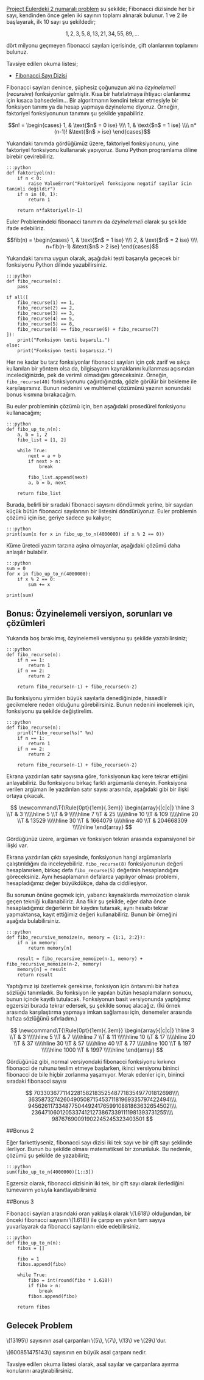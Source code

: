 <!--
.. date: 2018/07/18 23:21:00
.. slug: euler-2
.. title: (Euler 2) Çift Fibonacci Sayıları
.. description: Çift fibonacci sayılarını toplayacağız.
.. tags: mathjax
-->

[Project Eulerdeki 2 numaralı problem](https://projecteuler.net/problem=2) şu şekilde; Fibonacci dizisinde her bir sayı, kendinden
önce gelen iki sayının toplamı alınarak bulunur. 1 ve 2 ile başlayarak, ilk 10 sayı şu şekildedir;

$$
    1,2,3,5,8,13,21,34,55,89, ...
$$

dört milyonu geçmeyen fibonacci sayıları içerisinde, çift olanlarının toplamını bulunuz. <!-- TEASER_END -->


Tavsiye edilen okuma listesi;

 * [Fibonacci Sayı Dizisi](https://www.tech-worm.com/fibonacci-dizisi-nedir-nerelerde-kullanilir/)
 
Fibonacci sayıları denince, şüphesiz çoğunuzun aklına _özyinelemeli_ (_recursive_) fonksiyonlar gelmiştir. Kısa bir hatırlatmaya
ihtiyacı olanlarımız için kısaca bahsedelim... Bir algoritmanın kendini tekrar etmesiyle bir fonksiyon tanımı ya da hesap
yapmaya özyineleme diyoruz. Örneğin, faktoriyel fonksiyonunun tanımını şu şekilde yapabiliriz.

$$n! =
\begin{cases}
1,  & \text{$n$ = 0 ise} \\\\
1, & \text{$n$ = 1 ise}  \\\\
n*(n-1)! &\text{$n$ > ise}
\end{cases}$$

Yukarıdaki tanımda gördüğümüz üzere, faktoriyel fonksiyonunu, yine faktoriyel fonksiyonu kullanarak yapıyoruz. Bunu Python
programlama diline birebir çevirebiliriz.

    :::python
    def faktoriyel(n):
        if n < 0:
            raise ValueError("Faktoriyel fonksiyonu negatif sayilar icin tanimli değildir")
        if n in (0, 1):
            return 1
        
        return n*faktoriyel(n-1)
        
Euler Problemindeki fibonacci tanımını da _özyinelemeli_ olarak şu şekilde ifade edebiliriz.

$$fib(n) =
\begin{cases}
1,  & \text{$n$ = 1 ise} \\\\
2,  & \text{$n$ = 2 ise}  \\\\
n+fib(n-1) &\text{$n$ > 2 ise}
\end{cases}$$ 
        
Yukarıdaki tanıma uygun olarak, aşağıdaki testi başarıyla geçecek bir fonksiyonu Python dilinde yazabilirsiniz. 
    
    :::python
    def fibo_recurse(n):
        pass
        
    if all([
        fibo_recurse(1) == 1,
        fibo_recurse(2) == 2,
        fibo_recurse(3) == 3,
        fibo_recurse(4) == 5,
        fibo_recurse(5) == 8,
        fibo_recurse(8) == fibo_recurse(6) + fibo_recurse(7)
    ]):
        print("Fonksiyon testi başarılı.")
    else:
        print("Fonksiyon testi başarısız.")
        
Her ne kadar bu tarz fonksiyonlar fibonacci sayıları için çok zarif ve sıkça kullanılan bir yöntem olsa da, bilgisayarın
kaynaklarını kullanması açısından incelediğinizde, pek de verimli olmadığını göreceksiniz. Örneğin, `fibo_recurse(40)` fonksiyonunu
çağırdığınızda, gözle görülür bir bekleme ile karşılaşırsınız. Bunun nedenini ve muhtemel çözümünü yazının sonundaki bonus kısmına
bırakacağım.

Bu euler probleminin çözümü için, ben aşağıdaki prosedürel fonksiyonu kullanacağım;


    :::python
    def fibo_up_to_n(n):
        a, b = 1, 2
        fibo_list = [1, 2]
        
        while True:
            next = a + b
            if next > n:
                break
                
            fibo_list.append(next)
            a, b = b, next
            
        return fibo_list
        
Burada, belirli bir sıradaki fibonacci sayısını döndürmek yerine, bir sayıdan küçük bütün fibonacci sayılarının bir listesini
döndürüyoruz. Euler problemin çözümü için ise, geriye sadece şu kalıyor;

    :::python
    print(sum(x for x in fibo_up_to_n(4000000) if x % 2 == 0))
    
Küme üreteci yazım tarzına aşina olmayanlar, aşağıdaki çözümü daha anlaşılır bulabilir.
    
    :::python
    sum = 0
    for x in fibo_up_to_n(4000000):
        if x % 2 == 0:
            sum += x
            
    print(sum)
    
## Bonus: Özyinelemeli versiyon, sorunları ve çözümleri

Yukarıda boş bırakılmış, özyinelemeli versiyonu şu şekilde yazabilirsiniz;

    :::python
    def fibo_recurse(n):
        if n == 1:
            return 1
        if n == 2:
            return 2
        
        return fibo_recurse(n-1) + fibo_recurse(n-2)

Bu fonksiyonu yirmiden büyük sayılarla denediğinizde, hissedilir gecikmelere neden olduğunu görebilirsiniz. Bunun nedenini incelemek için,
fonksiyonu şu şekilde değiştirelim.

    :::python
    def fibo_recurse(n):
        print("fibo_recurse(%s)" %n)
        if n == 1:
            return 1
        if n == 2:
            return 2
            
        return fibo_recurse(n-1) + fibo_recurse(n-2)
        
Ekrana yazdırılan satır sayısına göre, fonksiyonun kaç kere tekrar ettiğini anlayabiliriz. Bu fonksiyonu birkaç farklı argümanla deneyin. 
Fonksiyona verilen argüman ile yazdırılan satır sayısı arasında, aşağıdaki gibi bir ilişki ortaya çıkacak.

$$
\newcommand\T{\Rule{0pt}{1em}{.3em}}
\begin{array}{|c|c|}
\hline  3 \\T & 3 \\\\\hline
  5 \\T & 9 \\\\\hline
  7 \\T & 25 \\\\\hline
  10 \\T & 109 \\\\\hline
  20 \\T & 13529 \\\\\hline
  30 \\T & 1664079 \\\\\hline
  40 \\T & 204668309 \\\\\hline
\end{array}
$$
 
Gördüğünüz üzere, argüman ve fonksiyon tekrarı arasında expansiyonel bir ilişki var.

Ekrana yazdırılan çıktı sayesinde, fonksiyonun hangi argümanlarla çalıştırıldığını da inceleyebiliriz. `fibo_recurse(8)`
fonksiyonunun değeri hesaplanırken, birkaç defa `fibo_recurse(5)` değerinin hesaplandığını göreceksiniz. Aynı hesaplamanın
defalarca yapılıyor olması problemi, hesapladığımız değer büyükdükçe, daha da ciddileşiyor.

Bu sorunun önüne geçmek için, yabancı kaynaklarda _memoization_ olarak geçen tekniği kullanabiliriz. Ana fikir şu şekilde, eğer
daha önce hesapladığımız değerlerin bir kaydını tutarsak, aynı hesabı tekrar yapmaktansa, kayıt ettiğimiz değeri kullanabiliriz.
Bunun bir örneğini aşağıda bulabilirsiniz.

    :::python
    def fibo_recursive_memoize(n, memory = {1:1, 2:2}):
        if n in memory:
            return memory[n]
            
        result = fibo_recursive_memoize(n-1, memory) + fibo_recursive_memoize(n-2, memory)
        memory[n] = result
        return result
        
Yaptığımız işi özetlemek gerekirse, fonksiyon için öntanımlı bir hafıza sözlüğü tanımladık. Bu fonksiyon ile yapılan bütün
hesaplamaların sonucu, bunun içinde kayıtlı tutulacak. Fonksiyonun basit versiyonunda yaptığımız egzersizi burada tekrar edersek,
şu şekilde sonuç alacağız. (İki örnek arasında karşılaştırma yapmaya imkan sağlaması için, denemeler arasında hafıza sözlüğünü sıfırladım.)

$$
\newcommand\T{\Rule{0pt}{1em}{.3em}}
\begin{array}{|c|c|}
\hline  3 \\T & 3 \\\\\hline
  5 \\T & 7 \\\\\hline
  7 \\T & 11 \\\\\hline
  10 \\T & 17 \\\\\hline
  20 \\T & 37 \\\\\hline
  30 \\T & 57 \\\\\hline
  40 \\T & 77 \\\\\hline
  100 \\T & 197 \\\\\hline
  1000 \\T & 1997 \\\\\hline
\end{array}
$$

Gördüğünüz gibi, normal versiyondaki fibonacci fonksiyonu kırkıncı fibonacci de ruhunu teslim etmeye başlarken, ikinci versiyonu
bininci fibonacci de bile hiçbir zorlanma yaşamıyor. Merak edenler için, bininci sıradaki fibonacci sayısı

$$
703303677114228158218352548771835497701812698\\\\
363587327426049050871545371181969335797422494\\\\
945626117334877504492417659910881863632654502\\\\
236471060120533741212738673391111981393731255\\\\
98767690091902245245323403501
$$

##Bonus 2

Eğer farkettiyseniz, fibonacci sayı dizisi iki tek sayı ve bir çift sayı şeklinde ilerliyor. Bunun bu şekilde olması matematiksel bir zorunluluk.
Bu nedenle, çözümü şu şekilde de yazabiliriz;

    :::python
    sum(fibo_up_to_n(4000000)[1::3])
    
Egzersiz olarak, fibonacci dizisinin iki tek, bir çift sayı olarak ilerlediğini tümevarım yoluyla kanıtlayabilirsiniz
    
##Bonus 3

Fibonacci sayıları arasındaki oran yaklaşık olarak \\(1.618\\) olduğundan, bir önceki fibonacci sayısını \\(1.618\\) ile çarpıp en yakın
tam sayıya yuvarlayarak da fibonacci sayılarını elde edebilirsiniz.

    :::python
    def fibo_up_to_n(n):
        fibos = []
        
        fibo = 1
        fibos.append(fibo)
        
        while True:
            fibo = int(round(fibo * 1.618))
            if fibo > n:
                break
            fibos.append(fibo)
        
        return fibos
            
    
## Gelecek Problem


\\(13195\\) sayısının asal çarpanları \\(5\\), \\(7\\), \\(13\\) ve \\(29\\)'dur.

\\(600851475143\\) sayısının en büyük asal çarpanı nedir.

Tavsiye edilen okuma listesi olarak, asal sayılar ve çarpanlara ayırma konularını araştırabilirsiniz.